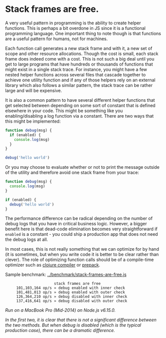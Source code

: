 # Stack frames are free.

A very useful pattern in programming is the ability to create helper functions. This is perhaps a bit overdone in JS since it is a functional programming language. One important thing to note though is that functions are a useful pattern for humans, not for machines.

Each function call generates a new stack frame and with it, a new set of scope and other resource allocations. Though the cost is small, each stack frame does indeed come with a cost. This is not such a big deal until you get to large programs that have hundreds or thousands of functions that might exist in a single stack trace. For instance, you might have a few nested helper functions across several files that cascade together to achieve one utility function and if any of those helpers rely on an external library which also follows a similar pattern, the stack trace can be rather large and will be expensive.

It is also a common pattern to have several different helper functions that get selected between depending on some sort of constant that is defined elsewhere in your code. This might be something like you enabling/disabling a log function via a constant. There are two ways that this might be implemented:

```javascript
function debug(msg) {
  if (enabled) {
    console.log(msg)
  }
}

debug('hello world')
```

Or you may choose to evaluate whether or not to print the message outside of the utility and therefore avoid one stack frame from your trace:

```javascript
function debug(msg) {
  console.log(msg)
}

if (enabled) {
  debug('hello world')
}
```

The performance difference can be radical depending on the number of debug logs that you have in critical business logic. However, a bigger benefit here is that dead-code elimination becomes very straightforward if `enabled` is a constant - you could ship a production app that does not need the debug logs at all.

In most cases, this is not really something that we can optimize for by hand (it is sometimes, but when you write code it is better to be clear rather than clever). The role of optimizing function calls should be of a compile-time optimizer such as [clojure compiler](https://developers.google.com/closure/compiler/) or [prepack](https://github.com/facebook/prepack).

Sample benchmark: [../benchmark/stack-frames-are-free.js](../benchmark/stack-frames-are-free.js)
```
                      stack frames are free
     101,103,164 op/s » debug enabled with inner check
     101,481,013 op/s » debug enabled with outer check
     126,364,210 op/s » debug disabled with inner check
     137,416,641 op/s » debug disabled with outer check
```
*Run on a MacBook Pro (Mid-2014) on Node.js v6.15.0.*

*In the first two, it is clear that there is not a significant difference between the two methods. But when debug is disabled (which is the typical production case), there can be a dramatic difference.*
